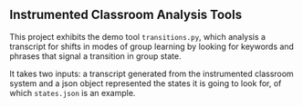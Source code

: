 ## Instrumented Classroom Analysis Tools

This project exhibits the demo tool `transitions.py`, which analysis a transcript
for shifts in modes of group learning by looking for keywords and phrases that
signal a transition in group state.

It takes two inputs: a transcript generated from the instrumented classroom
system and a json object represented the states it is going to look for, of which
`states.json` is an example.